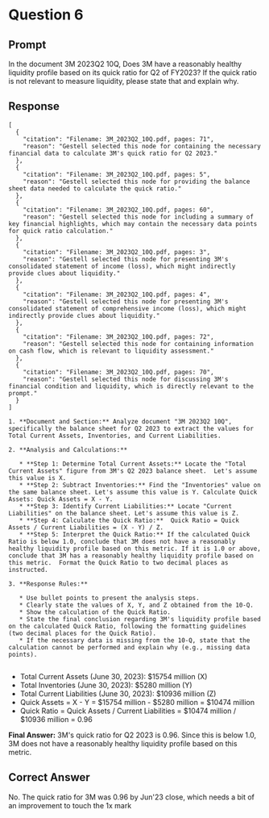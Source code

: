 # Question 6

## Prompt

In the document 3M 2023Q2 10Q, Does 3M have a reasonably healthy liquidity profile based on its quick ratio for Q2 of FY2023? If the quick ratio is not relevant to measure liquidity, please state that and explain why.

## Response

```results
[
  {
    "citation": "Filename: 3M_2023Q2_10Q.pdf, pages: 71",
    "reason": "Gestell selected this node for containing the necessary financial data to calculate 3M's quick ratio for Q2 2023."
  },
  {
    "citation": "Filename: 3M_2023Q2_10Q.pdf, pages: 5",
    "reason": "Gestell selected this node for providing the balance sheet data needed to calculate the quick ratio."
  },
  {
    "citation": "Filename: 3M_2023Q2_10Q.pdf, pages: 60",
    "reason": "Gestell selected this node for including a summary of key financial highlights, which may contain the necessary data points for quick ratio calculation."
  },
  {
    "citation": "Filename: 3M_2023Q2_10Q.pdf, pages: 3",
    "reason": "Gestell selected this node for presenting 3M's consolidated statement of income (loss), which might indirectly provide clues about liquidity."
  },
  {
    "citation": "Filename: 3M_2023Q2_10Q.pdf, pages: 4",
    "reason": "Gestell selected this node for presenting 3M's consolidated statement of comprehensive income (loss), which might indirectly provide clues about liquidity."
  },
  {
    "citation": "Filename: 3M_2023Q2_10Q.pdf, pages: 72",
    "reason": "Gestell selected this node for containing information on cash flow, which is relevant to liquidity assessment."
  },
  {
    "citation": "Filename: 3M_2023Q2_10Q.pdf, pages: 70",
    "reason": "Gestell selected this node for discussing 3M's financial condition and liquidity, which is directly relevant to the prompt."
  }
]
```

```cot
1. **Document and Section:** Analyze document "3M 2023Q2 10Q", specifically the balance sheet for Q2 2023 to extract the values for Total Current Assets, Inventories, and Current Liabilities.

2. **Analysis and Calculations:**

   * **Step 1: Determine Total Current Assets:** Locate the "Total Current Assets" figure from 3M's Q2 2023 balance sheet.  Let's assume this value is X.
   * **Step 2: Subtract Inventories:** Find the "Inventories" value on the same balance sheet. Let's assume this value is Y. Calculate Quick Assets: Quick Assets = X - Y.
   * **Step 3: Identify Current Liabilities:** Locate "Current Liabilities" on the balance sheet. Let's assume this value is Z.
   * **Step 4: Calculate the Quick Ratio:**  Quick Ratio = Quick Assets / Current Liabilities = (X - Y) / Z.
   * **Step 5: Interpret the Quick Ratio:** If the calculated Quick Ratio is below 1.0, conclude that 3M does not have a reasonably healthy liquidity profile based on this metric. If it is 1.0 or above, conclude that 3M has a reasonably healthy liquidity profile based on this metric.  Format the Quick Ratio to two decimal places as instructed.

3. **Response Rules:**

   * Use bullet points to present the analysis steps.
   * Clearly state the values of X, Y, and Z obtained from the 10-Q.
   * Show the calculation of the Quick Ratio.
   * State the final conclusion regarding 3M's liquidity profile based on the calculated Quick Ratio, following the formatting guidelines (two decimal places for the Quick Ratio).
   * If the necessary data is missing from the 10-Q, state that the calculation cannot be performed and explain why (e.g., missing data points).


```

- Total Current Assets (June 30, 2023): $15754 million (X)
- Total Inventories (June 30, 2023): $5280 million (Y)
- Total Current Liabilities (June 30, 2023): $10936 million (Z)
- Quick Assets = X - Y = $15754 million - $5280 million = $10474 million
- Quick Ratio = Quick Assets / Current Liabilities = $10474 million / $10936 million = 0.96

**Final Answer:** 3M's quick ratio for Q2 2023 is 0.96. Since this is below 1.0, 3M does not have a reasonably healthy liquidity profile based on this metric.

## Correct Answer

No. The quick ratio for 3M was 0.96 by Jun'23 close, which needs a bit of an improvement to touch the 1x mark
